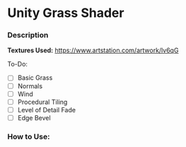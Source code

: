 # Unity Grass Shader 

### Description

**Textures Used:** https://www.artstation.com/artwork/lv6qG


To-Do:
- [ ] Basic Grass
- [ ] Normals
- [ ] Wind
- [ ] Procedural Tiling
- [ ] Level of Detail Fade
- [ ] Edge Bevel

### How to Use:
